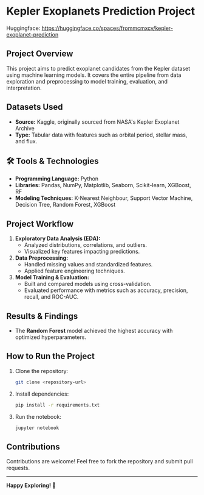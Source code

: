 # Kepler Exoplanets Prediction Project

Huggingface: https://huggingface.co/spaces/frommcmxcv/kepler-exoplanet-prediction

## Project Overview
This project aims to predict exoplanet candidates from the Kepler dataset using machine learning models. It covers the entire pipeline from data exploration and preprocessing to model training, evaluation, and interpretation.

## Datasets Used
- **Source:** Kaggle, originally sourced from NASA's Kepler Exoplanet Archive
- **Type:** Tabular data with features such as orbital period, stellar mass, and flux.

## 🛠️ Tools & Technologies
- **Programming Language:** Python
- **Libraries:** Pandas, NumPy, Matplotlib, Seaborn, Scikit-learn, XGBoost, RF
- **Modeling Techniques:** K-Nearest Neighbour, Support Vector Machine, Decision Tree, Random Forest, XGBoost

## Project Workflow
1. **Exploratory Data Analysis (EDA):**
   - Analyzed distributions, correlations, and outliers.
   - Visualized key features impacting predictions.
2. **Data Preprocessing:**
   - Handled missing values and standardized features.
   - Applied feature engineering techniques.
3. **Model Training & Evaluation:**
   - Built and compared models using cross-validation.
   - Evaluated performance with metrics such as accuracy, precision, recall, and ROC-AUC.

## Results & Findings
- The **Random Forest** model achieved the highest accuracy with optimized hyperparameters.

## How to Run the Project
1. Clone the repository:
   ```bash
   git clone <repository-url>
   ```
2. Install dependencies:
   ```bash
   pip install -r requirements.txt
   ```
3. Run the notebook:
   ```bash
   jupyter notebook
   ```

## Contributions
Contributions are welcome! Feel free to fork the repository and submit pull requests.

---
**Happy Exploring! 🚀**
